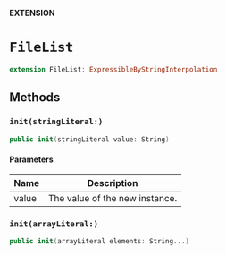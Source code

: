**EXTENSION**

# `FileList`
```swift
extension FileList: ExpressibleByStringInterpolation
```

## Methods
### `init(stringLiteral:)`

```swift
public init(stringLiteral value: String)
```

#### Parameters

| Name | Description |
| ---- | ----------- |
| value | The value of the new instance. |

### `init(arrayLiteral:)`

```swift
public init(arrayLiteral elements: String...)
```
